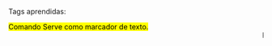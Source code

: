 Tags aprendidas:

 <mark> Comando Serve como marcador de texto.</mark>  <marquee>Faz com que o texto se 'movimente pela tela' </marquee>
